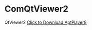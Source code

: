 # ComQtViewer2
QtViewer2
<a href="https://drive.google.com/file/d/1xwLoG8upAUHUWjSMxjmjXKxiooqre2_h/view?usp=sharing" download>Click to Download AptPlayer8</a>


